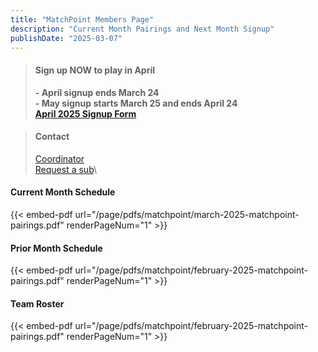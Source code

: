 ```yaml
---
title: "MatchPoint Members Page"
description: "Current Month Pairings and Next Month Signup"
publishDate: "2025-03-07"
---
```


>#### **Sign up NOW to play in April**
>**- April signup ends March 24**\
>**- May signup starts March 25 and ends April 24**\
>**[April 2025 Signup Form](/page/groups/matchpoint/signup)**

>#### **Contact**
>[Coordinator](mailto:m.bowman@yahoo.com)\
>[Request a sub](mailto:matchpoint-tennis@googlegroups.com)\

#### **Current Month Schedule**
{{< embed-pdf url="/page/pdfs/matchpoint/march-2025-matchpoint-pairings.pdf" renderPageNum="1" >}}
#### **Prior Month Schedule**
{{< embed-pdf url="/page/pdfs/matchpoint/february-2025-matchpoint-pairings.pdf" renderPageNum="1" >}}
#### **Team Roster**
{{< embed-pdf url="/page/pdfs/matchpoint/february-2025-matchpoint-pairings.pdf" renderPageNum="1" >}}
